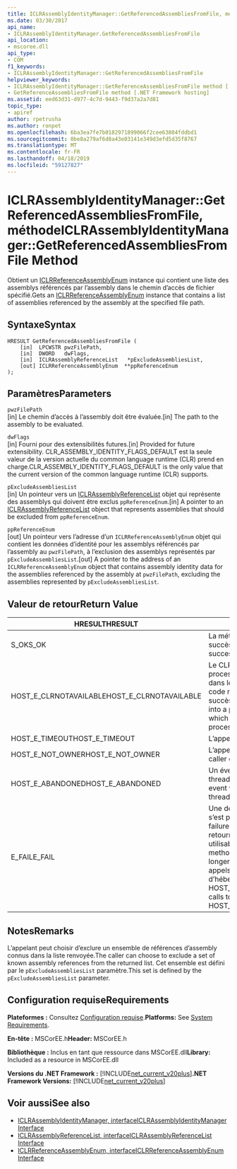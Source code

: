 ```yaml
---
title: ICLRAssemblyIdentityManager::GetReferencedAssembliesFromFile, méthode
ms.date: 03/30/2017
api_name:
- ICLRAssemblyIdentityManager.GetReferencedAssembliesFromFile
api_location:
- mscoree.dll
api_type:
- COM
f1_keywords:
- ICLRAssemblyIdentityManager::GetReferencedAssembliesFromFile
helpviewer_keywords:
- ICLRAssemblyIdentityManager::GetReferenceAssembliesFromFile method [.NET Framework hosting]
- GetReferenceAssembliesFromFile method [.NET Framework hosting]
ms.assetid: eed63d31-d977-4c7d-9443-f9d37a2a7d81
topic_type:
- apiref
author: rpetrusha
ms.author: ronpet
ms.openlocfilehash: 6ba3ea7fe7b0182971899066f2cee63804fddbd1
ms.sourcegitcommit: 0be8a279af6d8a43e03141e349d3efd5d35f8767
ms.translationtype: MT
ms.contentlocale: fr-FR
ms.lasthandoff: 04/18/2019
ms.locfileid: "59127827"
---
```

# <a name="iclrassemblyidentitymanagergetreferencedassembliesfromfile-method"></a><span data-ttu-id="bfab7-102">ICLRAssemblyIdentityManager::GetReferencedAssembliesFromFile, méthode</span><span class="sxs-lookup"><span data-stu-id="bfab7-102">ICLRAssemblyIdentityManager::GetReferencedAssembliesFromFile Method</span></span>
<span data-ttu-id="bfab7-103">Obtient un [ICLRReferenceAssemblyEnum](../../../../docs/framework/unmanaged-api/hosting/iclrreferenceassemblyenum-interface.md) instance qui contient une liste des assemblys référencés par l’assembly dans le chemin d’accès de fichier spécifié.</span><span class="sxs-lookup"><span data-stu-id="bfab7-103">Gets an [ICLRReferenceAssemblyEnum](../../../../docs/framework/unmanaged-api/hosting/iclrreferenceassemblyenum-interface.md) instance that contains a list of assemblies referenced by the assembly at the specified file path.</span></span>  
  
## <a name="syntax"></a><span data-ttu-id="bfab7-104">Syntaxe</span><span class="sxs-lookup"><span data-stu-id="bfab7-104">Syntax</span></span>  
  
```  
HRESULT GetReferencedAssembliesFromFile (  
    [in]  LPCWSTR pwzFilePath,  
    [in]  DWORD   dwFlags,  
    [in]  ICLRAssemblyReferenceList   *pExcludeAssembliesList,  
    [out] ICLRReferenceAssemblyEnum  **ppReferenceEnum  
);  
```  
  
## <a name="parameters"></a><span data-ttu-id="bfab7-105">Paramètres</span><span class="sxs-lookup"><span data-stu-id="bfab7-105">Parameters</span></span>  
 `pwzFilePath`  
 <span data-ttu-id="bfab7-106">[in] Le chemin d’accès à l’assembly doit être évaluée.</span><span class="sxs-lookup"><span data-stu-id="bfab7-106">[in] The path to the assembly to be evaluated.</span></span>  
  
 `dwFlags`  
 <span data-ttu-id="bfab7-107">[in] Fourni pour des extensibilités futures.</span><span class="sxs-lookup"><span data-stu-id="bfab7-107">[in] Provided for future extensibility.</span></span> <span data-ttu-id="bfab7-108">CLR_ASSEMBLY_IDENTITY_FLAGS_DEFAULT est la seule valeur de la version actuelle du common language runtime (CLR) prend en charge.</span><span class="sxs-lookup"><span data-stu-id="bfab7-108">CLR_ASSEMBLY_IDENTITY_FLAGS_DEFAULT is the only value that the current version of the common language runtime (CLR) supports.</span></span>  
  
 `pExcludeAssembliesList`  
 <span data-ttu-id="bfab7-109">[in] Un pointeur vers un [ICLRAssemblyReferenceList](../../../../docs/framework/unmanaged-api/hosting/iclrassemblyreferencelist-interface.md) objet qui représente des assemblys qui doivent être exclus `ppReferenceEnum`.</span><span class="sxs-lookup"><span data-stu-id="bfab7-109">[in] A pointer to an [ICLRAssemblyReferenceList](../../../../docs/framework/unmanaged-api/hosting/iclrassemblyreferencelist-interface.md) object that represents assemblies that should be excluded from `ppReferenceEnum`.</span></span>  
  
 `ppReferenceEnum`  
 <span data-ttu-id="bfab7-110">[out] Un pointeur vers l’adresse d’un `ICLRReferenceAssemblyEnum` objet qui contient les données d’identité pour les assemblys référencés par l’assembly au `pwzFilePath`, à l’exclusion des assemblys représentés par `pExcludeAssembliesList`.</span><span class="sxs-lookup"><span data-stu-id="bfab7-110">[out] A pointer to the address of an `ICLRReferenceAssemblyEnum` object that contains assembly identity data for the assemblies referenced by the assembly at `pwzFilePath`, excluding the assemblies represented by `pExcludeAssembliesList`.</span></span>  
  
## <a name="return-value"></a><span data-ttu-id="bfab7-111">Valeur de retour</span><span class="sxs-lookup"><span data-stu-id="bfab7-111">Return Value</span></span>  
  
|<span data-ttu-id="bfab7-112">HRESULT</span><span class="sxs-lookup"><span data-stu-id="bfab7-112">HRESULT</span></span>|<span data-ttu-id="bfab7-113">Description</span><span class="sxs-lookup"><span data-stu-id="bfab7-113">Description</span></span>|  
|-------------|-----------------|  
|<span data-ttu-id="bfab7-114">S_OK</span><span class="sxs-lookup"><span data-stu-id="bfab7-114">S_OK</span></span>|<span data-ttu-id="bfab7-115">La méthode a été retourné avec succès.</span><span class="sxs-lookup"><span data-stu-id="bfab7-115">The method returned successfully.</span></span>|  
|<span data-ttu-id="bfab7-116">HOST_E_CLRNOTAVAILABLE</span><span class="sxs-lookup"><span data-stu-id="bfab7-116">HOST_E_CLRNOTAVAILABLE</span></span>|<span data-ttu-id="bfab7-117">Le CLR n’a pas été chargé dans un processus ou le CLR est dans un état dans lequel il ne peut pas exécuter le code managé ou traiter l’appel avec succès.</span><span class="sxs-lookup"><span data-stu-id="bfab7-117">The CLR has not been loaded into a process, or the CLR is in a state in which it cannot run managed code or process the call successfully.</span></span>|  
|<span data-ttu-id="bfab7-118">HOST_E_TIMEOUT</span><span class="sxs-lookup"><span data-stu-id="bfab7-118">HOST_E_TIMEOUT</span></span>|<span data-ttu-id="bfab7-119">L’appel a expiré.</span><span class="sxs-lookup"><span data-stu-id="bfab7-119">The call timed out.</span></span>|  
|<span data-ttu-id="bfab7-120">HOST_E_NOT_OWNER</span><span class="sxs-lookup"><span data-stu-id="bfab7-120">HOST_E_NOT_OWNER</span></span>|<span data-ttu-id="bfab7-121">L’appelant ne possède pas le verrou.</span><span class="sxs-lookup"><span data-stu-id="bfab7-121">The caller does not own the lock.</span></span>|  
|<span data-ttu-id="bfab7-122">HOST_E_ABANDONED</span><span class="sxs-lookup"><span data-stu-id="bfab7-122">HOST_E_ABANDONED</span></span>|<span data-ttu-id="bfab7-123">Un événement a été annulé alors qu’un thread bloqué ou Fibre l’attendait.</span><span class="sxs-lookup"><span data-stu-id="bfab7-123">An event was canceled while a blocked thread or fiber was waiting on it.</span></span>|  
|<span data-ttu-id="bfab7-124">E_FAIL</span><span class="sxs-lookup"><span data-stu-id="bfab7-124">E_FAIL</span></span>|<span data-ttu-id="bfab7-125">Une défaillance catastrophique inconnue s’est produite.</span><span class="sxs-lookup"><span data-stu-id="bfab7-125">An unknown catastrophic failure occurred.</span></span> <span data-ttu-id="bfab7-126">Si une méthode retourne E_FAIL, le CLR n’est plus utilisable au sein du processus.</span><span class="sxs-lookup"><span data-stu-id="bfab7-126">If a method returns E_FAIL, the CLR is no longer usable within the process.</span></span> <span data-ttu-id="bfab7-127">Les appels suivants aux méthodes d’hébergement retournent HOST_E_CLRNOTAVAILABLE.</span><span class="sxs-lookup"><span data-stu-id="bfab7-127">Subsequent calls to hosting methods return HOST_E_CLRNOTAVAILABLE.</span></span>|  
  
## <a name="remarks"></a><span data-ttu-id="bfab7-128">Notes</span><span class="sxs-lookup"><span data-stu-id="bfab7-128">Remarks</span></span>  
 <span data-ttu-id="bfab7-129">L’appelant peut choisir d’exclure un ensemble de références d’assembly connus dans la liste renvoyée.</span><span class="sxs-lookup"><span data-stu-id="bfab7-129">The caller can choose to exclude a set of known assembly references from the returned list.</span></span> <span data-ttu-id="bfab7-130">Cet ensemble est défini par le `pExcludeAssembliesList` paramètre.</span><span class="sxs-lookup"><span data-stu-id="bfab7-130">This set is defined by the `pExcludeAssembliesList` parameter.</span></span>  
  
## <a name="requirements"></a><span data-ttu-id="bfab7-131">Configuration requise</span><span class="sxs-lookup"><span data-stu-id="bfab7-131">Requirements</span></span>  
 <span data-ttu-id="bfab7-132">**Plateformes :** Consultez [Configuration requise](../../../../docs/framework/get-started/system-requirements.md).</span><span class="sxs-lookup"><span data-stu-id="bfab7-132">**Platforms:** See [System Requirements](../../../../docs/framework/get-started/system-requirements.md).</span></span>  
  
 <span data-ttu-id="bfab7-133">**En-tête :** MSCorEE.h</span><span class="sxs-lookup"><span data-stu-id="bfab7-133">**Header:** MSCorEE.h</span></span>  
  
 <span data-ttu-id="bfab7-134">**Bibliothèque :** Inclus en tant que ressource dans MSCorEE.dll</span><span class="sxs-lookup"><span data-stu-id="bfab7-134">**Library:** Included as a resource in MSCorEE.dll</span></span>  
  
 <span data-ttu-id="bfab7-135">**Versions du .NET Framework :** [!INCLUDE[net_current_v20plus](../../../../includes/net-current-v20plus-md.md)]</span><span class="sxs-lookup"><span data-stu-id="bfab7-135">**.NET Framework Versions:** [!INCLUDE[net_current_v20plus](../../../../includes/net-current-v20plus-md.md)]</span></span>  
  
## <a name="see-also"></a><span data-ttu-id="bfab7-136">Voir aussi</span><span class="sxs-lookup"><span data-stu-id="bfab7-136">See also</span></span>

- [<span data-ttu-id="bfab7-137">ICLRAssemblyIdentityManager, interface</span><span class="sxs-lookup"><span data-stu-id="bfab7-137">ICLRAssemblyIdentityManager Interface</span></span>](../../../../docs/framework/unmanaged-api/hosting/iclrassemblyidentitymanager-interface.md)
- [<span data-ttu-id="bfab7-138">ICLRAssemblyReferenceList, interface</span><span class="sxs-lookup"><span data-stu-id="bfab7-138">ICLRAssemblyReferenceList Interface</span></span>](../../../../docs/framework/unmanaged-api/hosting/iclrassemblyreferencelist-interface.md)
- [<span data-ttu-id="bfab7-139">ICLRReferenceAssemblyEnum, interface</span><span class="sxs-lookup"><span data-stu-id="bfab7-139">ICLRReferenceAssemblyEnum Interface</span></span>](../../../../docs/framework/unmanaged-api/hosting/iclrreferenceassemblyenum-interface.md)
